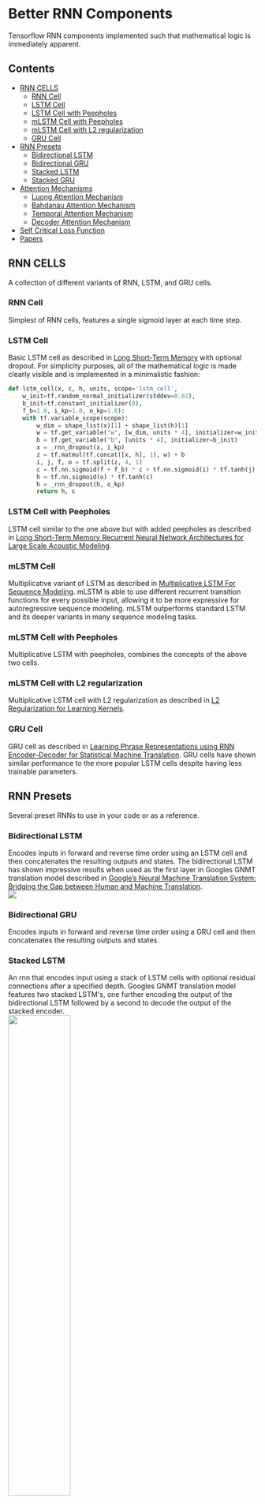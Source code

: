 # Better RNN Components
Tensorflow RNN components implemented such that mathematical logic is immediately apparent.

## Contents
* [RNN CELLS](#rnn-cells)
  * [RNN Cell](#rnn-cell)
  * [LSTM Cell](#lstm-cell)
  * [LSTM Cell with Peepholes](#lstm-cell-with-peepholes)
  * [mLSTM Cell with Peepholes](#mlstm-cell-with-peepholes)
  * [mLSTM Cell with L2 regularization](#mlstm-cell-with-l2-regularization)
  * [GRU Cell](#gru-cell)
* [RNN Presets](#rnn-presets)
  * [Bidirectional LSTM](#bidirectional-lstm)
  * [Bidirectional GRU](#bidirectional-gru)
  * [Stacked LSTM](#stacked-lstm)
  * [Stacked GRU](#stacked-gru)
* [Attention Mechanisms](#attention-mechanisms)
  * [Luong Attention Mechanism](#luong-attention-mechanism)
  * [Bahdanau Attention Mechanism](#bahdanau-attention-mechanism)
  * [Temporal Attention Mechanism](#temporal-attention-mechanism)
  * [Decoder Attention Mechanism](#decoder-attention-mechanism)
* [Self Critical Loss Function](#self-critical-loss-function)
* [Papers](#papers)

## RNN CELLS
A collection of different variants of RNN, LSTM, and GRU cells.

### RNN Cell
Simplest of RNN cells, features a single sigmoid layer at each time step.

### LSTM Cell
Basic LSTM cell as described in [Long Short-Term Memory](http://www.bioinf.jku.at/publications/older/2604.pdf) with optional dropout. For simplicity purposes, all of the mathematical logic is made clearly visible and is implemented in a minimalistic fashion:
```python
def lstm_cell(x, c, h, units, scope='lstm_cell', 
    w_init=tf.random_normal_initializer(stddev=0.02), 
    b_init=tf.constant_initializer(0),
    f_b=1.0, i_kp=1.0, o_kp=1.0):
    with tf.variable_scope(scope):
        w_dim = shape_list(x)[1] + shape_list(h)[1]
        w = tf.get_variable("w", [w_dim, units * 4], initializer=w_init)
        b = tf.get_variable("b", [units * 4], initializer=b_init)
        x = _rnn_dropout(x, i_kp)
        z = tf.matmul(tf.concat([x, h], 1), w) + b
        i, j, f, o = tf.split(z, 4, 1)
        c = tf.nn.sigmoid(f + f_b) * c + tf.nn.sigmoid(i) * tf.tanh(j)
        h = tf.nn.sigmoid(o) * tf.tanh(c)
        h = _rnn_dropout(h, o_kp)
        return h, c
```

### LSTM Cell with Peepholes
LSTM cell similar to the one above but with added peepholes as described in [Long Short-Term Memory Recurrent Neural Network Architectures for Large Scale Acoustic Modeling](https://static.googleusercontent.com/media/research.google.com/en//pubs/archive/43905.pdf).

### mLSTM Cell
Multiplicative variant of LSTM as described in [Multiplicative LSTM For Sequence Modeling](https://arxiv.org/pdf/1609.07959.pdf). mLSTM is able to use different recurrent transition functions for every possible input, allowing it to be more expressive for autoregressive sequence modeling. mLSTM outperforms standard LSTM and its deeper variants in many sequence modeling tasks.

### mLSTM Cell with Peepholes
Multiplicative LSTM with peepholes, combines the concepts of the above two cells.

### mLSTM Cell with L2 regularization
Multiplicative LSTM cell with L2 regularization as described in [L2 Regularization for Learning Kernels](https://arxiv.org/pdf/1205.2653.pdf).

### GRU Cell
GRU cell as described in [Learning Phrase Representations using RNN Encoder–Decoder for Statistical Machine Translation](https://arxiv.org/pdf/1406.1078.pdf). GRU cells have shown similar performance to the more popular LSTM cells despite having less trainable parameters.

## RNN Presets
Several preset RNNs to use in your code or as a reference.

### Bidirectional LSTM
Encodes inputs in forward and reverse time order using an LSTM cell and then concatenates the resulting outputs and states. The bidirectional LSTM has shown impressive results when used as the first layer in Googles GNMT translation model described in [Google’s Neural Machine Translation System: Bridging the Gap
between Human and Machine Translation](https://arxiv.org/pdf/1609.08144.pdf).
<br/>
<img src="./gnmt-encoder.png">

### Bidirectional GRU
Encodes inputs in forward and reverse time order using a GRU cell and then concatenates the resulting outputs and states.

### Stacked LSTM
An rnn that encodes input using a stack of LSTM cells with optional residual connections after a specified depth. Googles GNMT translation model features two stacked LSTM's, one further encoding the output of the bidirectional LSTM followed by a second to decode the output of the stacked encoder.
<br/>
<img src="./gnmt-stacked.png" width="50%">

### Stacked GRU
An rnn that encodes input using a stack of GRU cells with optional residual connections after a specified depth.

## Attention Mechanisms
Typical attention scores:
<br/>
<img src="luong-score.png">

### Luong Attention Mechanism
Luong attention function as described in [Effective Approaches to Attention-based Neural Machine Translation](https://arxiv.org/pdf/1508.04025.pdf). At every decoding step, an attention mechanism produces a probability distribution, allowing the decoder to focus on specific parts of the encoder output with varying levels of "attention" or emphasis. Given "query" h[t] (the decoder cell output at time t) and h[s] (the s'th encoder output) the luong score for h[s] is computed using the below equation after which all of the scores are normalized using a softmax (general score above).

    score(h[t], h[s]) = h[t] . W . h[s]

### Bahdanau Attention Mechanism
Bahdanau attention function as described in [Neural Machine Translation
by Jointly Learning to Align and Translate](https://arxiv.org/pdf/1409.0473.pdf) using the "concat" score above as such:

    score(h[t], h[s]) = v . tanh(W . concat(h[t], h[s]))
    
### Temporal Attention Mechanism
Temporal attention mechanism as described in [A Deep Reinforced Model For Abstractive
Summarization](https://arxiv.org/pdf/1705.04304.pdf). This form of attention has shown impressive results at the task of machine summarization as it decreases the probabilities over portions of the encoder output that have had high probabilities in previous decoding steps therefore reducing excessive repetition in generated sequences.

### Decoder Attention Mechanism
Intra-decoder attention mechanism as described in [A Deep Reinforced Model For Abstractive
Summarization](https://arxiv.org/pdf/1705.04304.pdf). Reduces repetition in machine generated output sequences.

## Self Critical Loss Function

Self critical loss function as described in [A Deep Reinforced Model for Abstractive
Summarization](https://arxiv.org/pdf/1705.04304.pdf) to reward objective function in addition to typical cross entropy loss used for seq2seq machine learning tasks. Pseudocode for loss below:
    
    ml_losses = cross_entropy(logits, targets)
    rl_losses = (metric(sampled_outputs, targets) - metric(greedy_outputs, targets)) * cross_entropy(logits, sample_outputs)
    losses = gamma * rl_losses + (1 - gamma) * ml_losses

## Papers
Main papers referenced:
* [Long Short-Term Memory](http://www.bioinf.jku.at/publications/older/2604.pdf)
* [Long Short-Term Memory Recurrent Neural Network Architectures for Large Scale Acoustic Modeling](https://static.googleusercontent.com/media/research.google.com/en//pubs/archive/43905.pdf)
* [Multiplicative LSTM For Sequence Modeling](https://arxiv.org/pdf/1609.07959.pdf)
* [L2 Regularization for Learning Kernels](https://arxiv.org/pdf/1205.2653.pdf)
* [Learning Phrase Representations using RNN Encoder–Decoder for Statistical Machine Translation](https://arxiv.org/pdf/1406.1078.pdf)
* [Google’s Neural Machine Translation System: Bridging the Gap
between Human and Machine Translation](https://arxiv.org/pdf/1609.08144.pdf)
* [Effective Approaches to Attention-based Neural Machine Translation](https://arxiv.org/pdf/1508.04025.pdf)
* [Neural Machine Translation
by Jointly Learning to Align and Translate](https://arxiv.org/pdf/1409.0473.pdf)
* [A Deep Reinforced Model For Abstractive
Summarization](https://arxiv.org/pdf/1705.04304.pdf)
